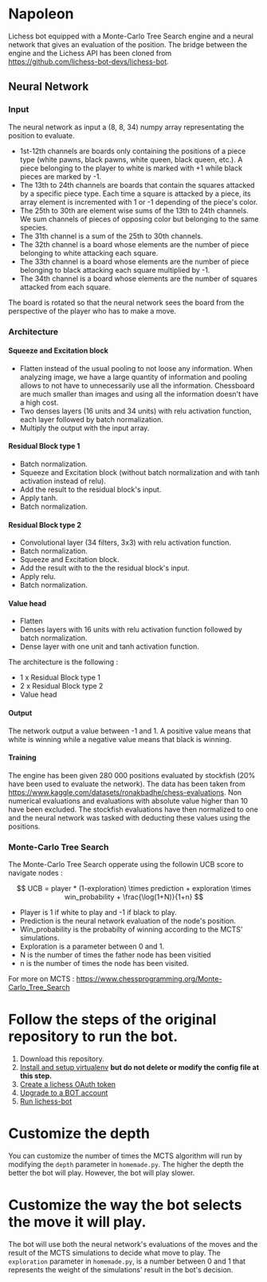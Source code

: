 # Napoleon
Lichess bot equipped with a Monte-Carlo Tree Search engine and a neural network that gives an evaluation of the position. The bridge between the engine and the Lichess API has been cloned from https://github.com/lichess-bot-devs/lichess-bot. 

## Neural Network

### Input
The neural network as input a (8, 8, 34) numpy array representating the position to evaluate. 

* 1st-12th channels are boards only containing the positions of a piece type (white pawns, black pawns, white queen, black queen, etc.). A piece belonging to the player to white is marked with +1 while black pieces are marked by -1.
* The 13th to 24th channels are boards that contain the squares attacked by a specific piece type. Each time a square is attacked by a piece, its array element is incremented with 1 or -1 depending of the piece's color.
* The 25th to 30th are element wise sums of the 13th to 24th channels. We sum channels of pieces of opposing color but belonging to the same species.
* The 31th channel is a sum of the 25th to 30th channels.
* The 32th channel is a board whose elements are the number of piece belonging to white attacking each square.
* The 33th channel is a board whose elements are the number of piece belonging to black attacking each square multiplied by -1.
* The 34th channel is a board whose elements are the number of squares attacked from each square. 

The board is rotated so that the neural network sees the board from the perspective of the player who has to make a move.

### Architecture

#### Squeeze and Excitation block

* Flatten instead of the usual pooling to not loose any information. When analyzing image, we have a large quantity of information and pooling allows to not have to unnecessarily use all the information. Chessboard are much smaller than images and using all the information doesn't have a high cost.
* Two denses layers (16 units and 34 units) with relu activation function, each layer followed by batch normalization.
* Multiply the output with the input array.

#### Residual Block type 1

* Batch normalization.
* Squeeze and Excitation block (without batch normalization and with tanh activation instead of relu).
* Add the result to the residual block's input.
* Apply tanh.
* Batch normalization.

#### Residual Block type 2

* Convolutional layer (34 filters, 3x3) with relu activation function.
* Batch normalization.
* Squeeze and Excitation block.
* Add the result with to the the residual block's input.
* Apply relu.
* Batch normalization.

#### Value head

* Flatten
* Denses layers with 16 units with relu activation function followed by batch normalization.
* Dense layer with one unit and tanh activation function.

The architecture is the following :

* 1 x Residual Block type 1
* 2 x Residual Block type 2
* Value head

#### Output

The network output a value between -1 and 1. A positive value means that white is winning while a negative value means that black is winning.

#### Training

The engine has been given 280 000 positions evaluated by stockfish (20% have been used to evaluate the network). The data has been taken from https://www.kaggle.com/datasets/ronakbadhe/chess-evaluations. Non numerical evaluations and evaluations with absolute value higher than 10 have been excluded. The stockfish evaluations have then normalized to one and the neural network was tasked with deducting these values using the positions. 

### Monte-Carlo Tree Search 

The Monte-Carlo Tree Search opperate using the followin UCB score to navigate nodes :

$$ UCB = player * (1-exploration) \times prediction + exploration \times win_probability + \frac{\log(1+N)}{1+n}  $$

* Player is 1 if white to play and -1 if black to play.
* Prediction is the neural network evaluation of the node's position.
* Win_probability is the probabilty of winning according to the MCTS' simulations.
* Exploration is a parameter between 0 and 1.
* N is the number of times the father node has been visitied
* n is the number of times the node has been visited. 

For more on MCTS : https://www.chessprogramming.org/Monte-Carlo_Tree_Search

# Follow the steps of the original repository to run the bot.
1. Download this repository.
2. [Install and setup virtualenv](https://github.com/lichess-bot-devs/lichess-bot/wiki/How-to-Install) **but do not delete or modify the config file at this step.**
3. [Create a lichess OAuth token](https://github.com/lichess-bot-devs/lichess-bot/wiki/How-to-create-a-Lichess-OAuth-token)
4. [Upgrade to a BOT account](https://github.com/lichess-bot-devs/lichess-bot/wiki/Upgrade-to-a-BOT-account)
5. [Run lichess-bot](https://github.com/lichess-bot-devs/lichess-bot/wiki/How-to-Run-lichess%E2%80%90bot)

# Customize the depth
You can customize the number of times the MCTS algorithm will run by modifying the `depth` parameter in `homemade.py`. The higher the depth the better the bot will play. However, the bot will play slower.

# Customize the way the bot selects the move it will play.
The bot will use both the neural network's evaluations of the moves and the result of the MCTS simulations to decide what move to play. The `exploration` parameter in `homemade.py`, is a number between 0 and 1 that represents the weight of the simulations' result in the bot's decision.

